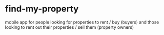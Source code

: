 # find-my-property
mobile app for people looking for properties to rent / buy (buyers) and those looking to rent out their properties / sell them (property owners)
